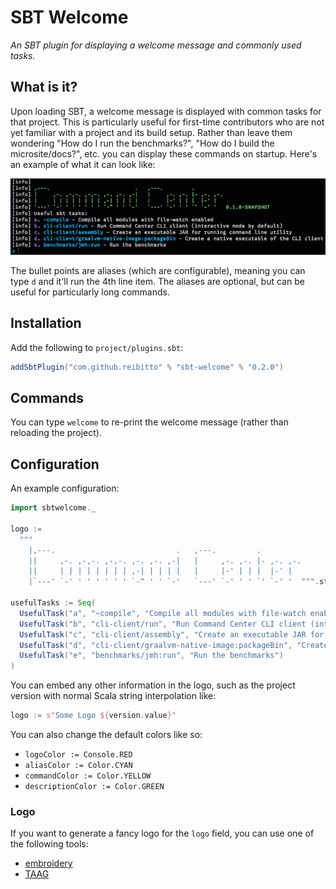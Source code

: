# SBT Welcome

*An SBT plugin for displaying a welcome message and commonly used tasks.*

## What is it?

Upon loading SBT, a welcome message is displayed with common tasks for that project. This is particularly useful
for first-time contributors who are not yet familiar with a project and its build setup. Rather than leave them wondering
"How do I run the benchmarks?", "How do I build the microsite/docs?", etc. you can display these commands on startup.
Here's an example of what it can look like:

![screenshot](assets/screenshot.png?raw=true "SBT Welcome screenshot")

The bullet points are aliases (which are configurable), meaning you can type `d` and it'll run the 4th line item. The
aliases are optional, but can be useful for particularly long commands.

## Installation

Add the following to `project/plugins.sbt`:

```scala
addSbtPlugin("com.github.reibitto" % "sbt-welcome" % "0.2.0")
```

## Commands

You can type `welcome` to re-print the welcome message (rather than reloading the project).

## Configuration

An example configuration:

```scala
import sbtwelcome._

logo :=
  """
    |,---.                           .   ,---.         .
    ||     ,-. ,-,-. ,-,-. ,-. ,-. ,-|   |     ,-. ,-. |- ,-. ,-.
    ||     | | | | | | | | ,-| | | | |   |     |-' | | |  |-' |
    |`---' `-' ' ' ' ' ' ' `-^ ' ' `-'   `---' `-' ' ' `' `-' '  """.stripMargin

usefulTasks := Seq(
  UsefulTask("a", "~compile", "Compile all modules with file-watch enabled"),
  UsefulTask("b", "cli-client/run", "Run Command Center CLI client (interactive mode by default)"),
  UsefulTask("c", "cli-client/assembly", "Create an executable JAR for running command line utility"),
  UsefulTask("d", "cli-client/graalvm-native-image:packageBin", "Create a native executable of the CLI client"),
  UsefulTask("e", "benchmarks/jmh:run", "Run the benchmarks")
)

```

You can embed any other information in the logo, such as the project version with normal Scala string interpolation like:

```scala
logo := s"Some Logo ${version.value}"
```

You can also change the default colors like so:

- `logoColor := Console.RED`
- `aliasColor := Color.CYAN`
- `commandColor := Color.YELLOW`
- `descriptionColor := Color.GREEN`

### Logo

If you want to generate a fancy logo for the `logo` field, you can use one of the following tools:

- [embroidery](https://github.com/wi101/embroidery)
- [TAAG](http://patorjk.com/software/taag)
